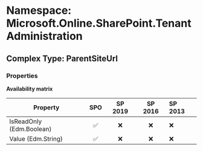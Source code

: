 # Namespace: Microsoft.Online.SharePoint.TenantAdministration

## Complex Type: ParentSiteUrl

### Properties

**Availability matrix**

Property | SPO | SP 2019 | SP 2016 | SP 2013
----------|:---:|:-------:|:-------:|:-------
IsReadOnly (Edm.Boolean) | ✅ | ❌ | ❌ | ❌
Value (Edm.String) | ✅ | ❌ | ❌ | ❌